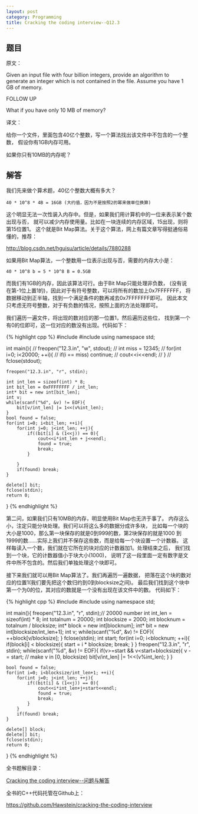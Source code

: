 ```yaml
---
layout: post
category: Programming
title: Cracking the coding interview--Q12.3
---
```


## 题目

原文：

Given an input file with four billion integers, provide an algorithm 
to generate an integer which is not contained in the file. Assume you 
have 1 GB of memory.

FOLLOW UP

What if you have only 10 MB of memory?

译文：

给你一个文件，里面包含40亿个整数，写一个算法找出该文件中不包含的一个整数，
假设你有1GB内存可用。

如果你只有10MB的内存呢？

## 解答

我们先来做个算术题，40亿个整数大概有多大？

	40 * 10^8 * 4B = 16GB (大约值，因为不是按照2的幂来做单位换算)

这个明显无法一次性装入内存中。但是，如果我们用计算机中的一位来表示某个数出现与否，
就可以减少内存使用量。比如在一块连续的内存区域，15出现，则将第15位置1。
这个就是Bit Map算法。关于这个算法，网上有篇文章写得挺通俗易懂的，推荐：

<http://blog.csdn.net/hguisu/article/details/7880288>

如果用Bit Map算法，一个整数用一位表示出现与否，需要的内存大小是：

	40 * 10^8 b = 5 * 10^8 B = 0.5GB
	
而我们有1GB的内存，因此该算法可行。由于Bit Map只能处理非负数，
(没有说在第-1位上置1的)，因此对于有符号整数，可以将所有的数加上0x7FFFFFFF，
将数据移动到正半轴，找到一个满足条件的数再减去0x7FFFFFFF即可。
因此本文只考虑无符号整数，对于有负数的情况，按照上面的方法处理即可。

我们遍历一遍文件，将出现的数对应的那一位置1，然后遍历这些位，
找到第一个有0的位即可，这一位对应的数没有出现。代码如下：

{% highlight cpp %}
#include <iostream>
#include <cstdio>
using namespace std;


int main(){
    // freopen("12.3.in", "w", stdout);
    // int miss = 12345;
    // for(int i=0; i<20000; ++i){
    //     if(i == miss) continue;
    //     cout<<i<<endl;
    // }
    // fclose(stdout);
    
    freopen("12.3.in", "r", stdin);
    
    int int_len = sizeof(int) * 8;
    int bit_len = 0xFFFFFFFF / int_len;
    int* bit = new int[bit_len];
    int v;
    while(scanf("%d", &v) != EOF){
        bit[v/int_len] |= 1<<(v%int_len);
    }
    bool found = false;
    for(int i=0; i<bit_len; ++i){
        for(int j=0; j<int_len; ++j){
            if((bit[i] & (1<<j)) == 0){
                cout<<i*int_len + j<<endl;
                found = true;
                break;
            }
                
        }
        if(found) break;
    }
    
    delete[] bit;
    fclose(stdin);
    return 0;
}
{% endhighlight %}

第二问，如果我们只有10MB的内存，明显使用Bit Map也无济于事了。
内存这么小，注定只能分块处理。我们可以将这么多的数据分成许多块，
比如每一个块的大小是1000，那么第一块保存的就是0到999的数，第2块保存的就是1000
到1999的数……实际上我们并不保存这些数，而是给每一个块设置一个计数器。
这样每读入一个数，我们就在它所在的块对应的计数器加1。处理结束之后，
我们找到一个块，它的计数器值小于块大小(1000)，
说明了这一段里面一定有数字是文件中所不包含的。然后我们单独处理这个块即可。

接下来我们就可以用Bit Map算法了。我们再遍历一遍数据，
把落在这个块的数对应的位置1(我们要先把这个数归约到0到blocksize之间)。
最后我们找到这个块中第一个为0的位，其对应的数就是一个没有出现在该文件中的数。
代码如下：

{% highlight cpp %}
#include <iostream>
#include <cstdio>
using namespace std;

int main(){
    freopen("12.3.in", "r", stdin);// 20000 number
    int int_len = sizeof(int) * 8;
    int totalnum = 20000;
    int blocksize = 2000;
    int blocknum = totalnum / blocksize;
    int* block = new int[blocknum];
    int* bit = new int[blocksize/int_len+1];
    int v;
    while(scanf("%d", &v) != EOF){
        ++block[v/blocksize];
    }
    fclose(stdin);
    int start;
    for(int i=0; i<blocknum; ++i){
        if(block[i] < blocksize){
            start = i * blocksize;
            break;
        }
    }
    freopen("12.3.in", "r", stdin);
    while(scanf("%d", &v) != EOF){
        if(v>=start && v<start+blocksize){
            v -= start; // make v in [0, blocksize)
            bit[v/int_len] |= 1<<(v%int_len);
        }
    }

    bool found = false;
    for(int i=0; i<blocksize/int_len+1; ++i){
        for(int j=0; j<int_len; ++j){
            if((bit[i] & (1<<j)) == 0){
                cout<<i*int_len+j+start<<endl;
                found = true;
                break;
            }
        }
        if(found) break;
    }

    delete[] block;
    delete[] bit;
    fclose(stdin);
    return 0;
}
{% endhighlight %}

全书题解目录：

[Cracking the coding interview--问题与解答](/posts/ctci-solutions-contents.html)

全书的C++代码托管在Github上：

<https://github.com/Hawstein/cracking-the-coding-interview>
